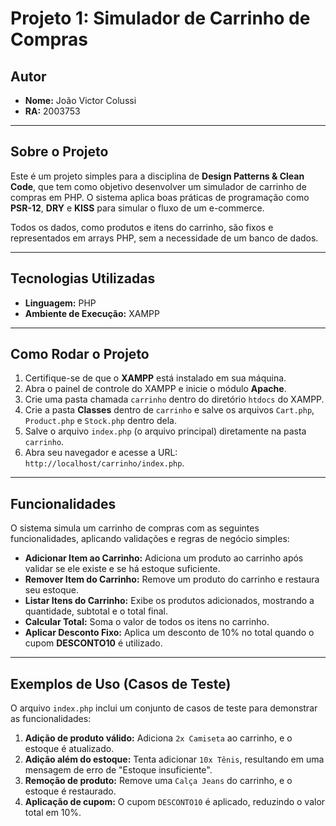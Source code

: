 # Projeto 1: Simulador de Carrinho de Compras

## Autor
* **Nome:** João Victor Colussi
* **RA:** 2003753

---

## Sobre o Projeto
Este é um projeto simples para a disciplina de **Design Patterns & Clean Code**, que tem como objetivo desenvolver um simulador de carrinho de compras em PHP. O sistema aplica boas práticas de programação como **PSR-12**, **DRY** e **KISS** para simular o fluxo de um e-commerce.

Todos os dados, como produtos e itens do carrinho, são fixos e representados em arrays PHP, sem a necessidade de um banco de dados.

---

## Tecnologias Utilizadas
* **Linguagem:** PHP
* **Ambiente de Execução:** XAMPP

---

## Como Rodar o Projeto

1.  Certifique-se de que o **XAMPP** está instalado em sua máquina.
2.  Abra o painel de controle do XAMPP e inicie o módulo **Apache**.
3.  Crie uma pasta chamada `carrinho` dentro do diretório `htdocs` do XAMPP.
4.  Crie a pasta **Classes** dentro de `carrinho` e salve os arquivos `Cart.php`, `Product.php` e `Stock.php` dentro dela.
5.  Salve o arquivo `index.php` (o arquivo principal) diretamente na pasta `carrinho`.
6.  Abra seu navegador e acesse a URL: `http://localhost/carrinho/index.php`.

---

## Funcionalidades
O sistema simula um carrinho de compras com as seguintes funcionalidades, aplicando validações e regras de negócio simples:
* **Adicionar Item ao Carrinho:** Adiciona um produto ao carrinho após validar se ele existe e se há estoque suficiente.
* **Remover Item do Carrinho:** Remove um produto do carrinho e restaura seu estoque.
* **Listar Itens do Carrinho:** Exibe os produtos adicionados, mostrando a quantidade, subtotal e o total final.
* **Calcular Total:** Soma o valor de todos os itens no carrinho.
* **Aplicar Desconto Fixo:** Aplica um desconto de 10% no total quando o cupom **DESCONTO10** é utilizado.

---

## Exemplos de Uso (Casos de Teste)

O arquivo `index.php` inclui um conjunto de casos de teste para demonstrar as funcionalidades:

1.  **Adição de produto válido:** Adiciona `2x Camiseta` ao carrinho, e o estoque é atualizado.
2.  **Adição além do estoque:** Tenta adicionar `10x Tênis`, resultando em uma mensagem de erro de "Estoque insuficiente".
3.  **Remoção de produto:** Remove uma `Calça Jeans` do carrinho, e o estoque é restaurado.
4.  **Aplicação de cupom:** O cupom `DESCONTO10` é aplicado, reduzindo o valor total em 10%.
